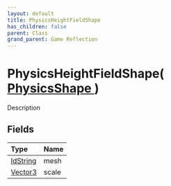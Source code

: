 ```yaml
---
layout: default
title: PhysicsHeightFieldShape
has_children: false
parent: Class
grand_parent: Game Reflection
---
```

# PhysicsHeightFieldShape( [ PhysicsShape ](/docs/game-reflection/classes/physics_shape) )
Description 

## Fields

| Type | Name |
|:-------------|:--------------|
| [IdString](/docs/game-reflection/components/id_string) | mesh |
| [Vector3](/docs/game-reflection/classes/vector3) | scale |

